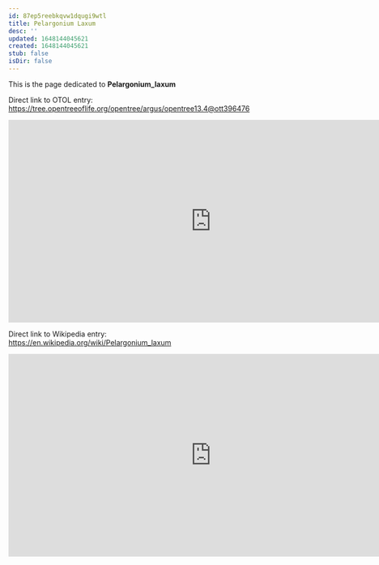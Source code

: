 ```yaml
---
id: 87ep5reebkqvw1dqugi9wtl
title: Pelargonium Laxum
desc: ''
updated: 1648144045621
created: 1648144045621
stub: false
isDir: false
---
```

This is the page dedicated to **Pelargonium_laxum**


Direct link to OTOL entry: https://tree.opentreeoflife.org/opentree/argus/opentree13.4@ott396476



<html>
    <body>
    <iframe src="https://tree.opentreeoflife.org/opentree/argus/opentree13.4@ott396476"
    width="800" height="400" frameborder="0" allowfullscreen> </iframe>
    </body>
</html>
    


Direct link to Wikipedia entry: https://en.wikipedia.org/wiki/Pelargonium_laxum



<html>
    <body>
    <iframe src="https://en.wikipedia.org/wiki/Pelargonium_laxum"
    width="800" height="400" frameborder="0" allowfullscreen> </iframe>
    </body>
</html>
    
